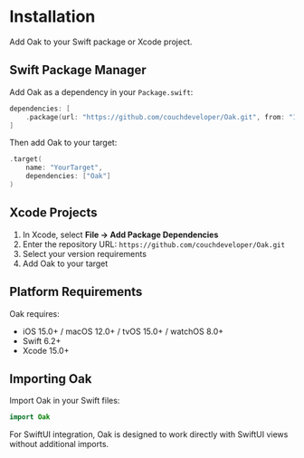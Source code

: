 # Installation

Add Oak to your Swift package or Xcode project.

## Swift Package Manager

Add Oak as a dependency in your `Package.swift`:

```swift
dependencies: [
    .package(url: "https://github.com/couchdeveloper/Oak.git", from: "1.0.0")
]
```

Then add Oak to your target:

```swift
.target(
    name: "YourTarget",
    dependencies: ["Oak"]
)
```

## Xcode Projects

1. In Xcode, select **File → Add Package Dependencies**
2. Enter the repository URL: `https://github.com/couchdeveloper/Oak.git`
3. Select your version requirements
4. Add Oak to your target

## Platform Requirements

Oak requires:
- iOS 15.0+ / macOS 12.0+ / tvOS 15.0+ / watchOS 8.0+
- Swift 6.2+
- Xcode 15.0+

## Importing Oak

Import Oak in your Swift files:

```swift
import Oak
```

For SwiftUI integration, Oak is designed to work directly with SwiftUI views without additional imports.
